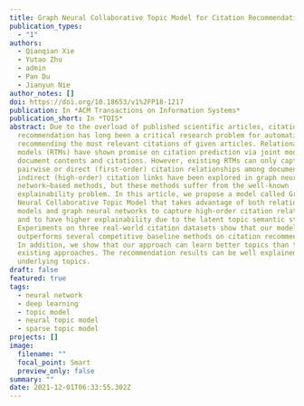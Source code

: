 ```yaml
---
title: Graph Neural Collaborative Topic Model for Citation Recommendation
publication_types:
  - "1"
authors:
  - Qianqian Xie
  - Yutao Zhu
  - admin
  - Pan Du
  - Jianyun Nie
author_notes: []
doi: https://doi.org/10.18653/v1%2FP18-1217
publication: In *ACM Transactions on Information Systems*
publication_short: In *TOIS*
abstract: Due to the overload of published scientific articles, citation
  recommendation has long been a critical research problem for automatically
  recommending the most relevant citations of given articles. Relational topic
  models (RTMs) have shown promise on citation prediction via joint modeling of
  document contents and citations. However, existing RTMs can only capture
  pairwise or direct (first-order) citation relationships among documents. The
  indirect (high-order) citation links have been explored in graph neural
  network–based methods, but these methods suffer from the well-known
  explainability problem. In this article, we propose a model called Graph
  Neural Collaborative Topic Model that takes advantage of both relational topic
  models and graph neural networks to capture high-order citation relationships
  and to have higher explainability due to the latent topic semantic structure.
  Experiments on three real-world citation datasets show that our model
  outperforms several competitive baseline methods on citation recommendation.
  In addition, we show that our approach can learn better topics than the
  existing approaches. The recommendation results can be well explained by the
  underlying topics.
draft: false
featured: true
tags:
  - neural network
  - deep learning
  - topic model
  - neural topic model
  - sparse topic model
projects: []
image:
  filename: ""
  focal_point: Smart
  preview_only: false
summary: ""
date: 2021-12-01T06:33:55.302Z
---
```


